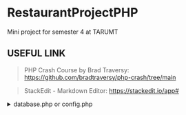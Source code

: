 # RestaurantProjectPHP
Mini project for semester 4 at TARUMT

## USEFUL LINK
  > PHP Crash Course by Brad Traversy: https://github.com/bradtraversy/php-crash/tree/main

  > StackEdit - Markdown Editor: https://stackedit.io/app#
<details>
  <summary>database.php or config.php</summary>

  ```php
//database.php or config.php
//Connecting Database
define('DB_HOST','localhost');
define('DB_USER','');
define('DB_PASS','');
define('DB_NAME','');

//Create Concetion
$conn = new mysqli(DB_HOST,DB_USER,DB_PASS,DB_NAME);

//Check COnnection
if($conn->connect_error){ //if not conencted
  die('Connection Failed'.$conn->connect_error);//kills the conenction OR terminate execution
}

```

  ### put in page like index.php or home.php
```php
//TO bring header.php to other file
<?php  include 'header.php'?>
//or use require or require_once

//To Query
  $sql = 'SELECT * FROM tableSource';
  $result = mysqli_query($conn,$sql);
  $data = mysqli_fetch_all($result,MYSQLI_ASSOC);

  foreach($data as $item): // in 2:59:45 of the video
    echo $item['name'];
    echo $item['price']; //use div and classes

//Setting to default
$name = $email = $body = ''; //all will be ''

```
</details>

